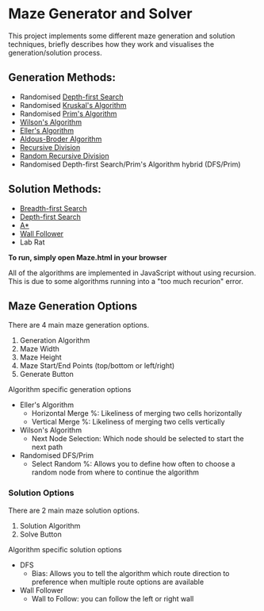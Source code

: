 # Maze Generator and Solver
This project implements some different maze generation and solution techniques, briefly describes how they work and visualises the generation/solution process.

## Generation Methods:
* Randomised [Depth-first Search](https://en.wikipedia.org/wiki/Depth-first_search)
* Randomised [Kruskal's Algorithm](https://en.wikipedia.org/wiki/Kruskal%27s_algorithm)
* Randomised [Prim's Algorithm](https://en.wikipedia.org/wiki/Prim%27s_algorithm)
* [Wilson's Algorithm](https://en.wikipedia.org/wiki/Loop-erased_random_walk#Uniform_spanning_tree)
* [Eller's Algorithm](http://www.neocomputer.org/projects/eller.html)
* [Aldous-Broder Algorithm](https://en.wikipedia.org/wiki/Maze_generation_algorithm#Aldous-Broder_algorithm)
* [Recursive Division](https://en.wikipedia.org/wiki/Maze_generation_algorithm#Recursive_division_method)
* [Random Recursive Division](http://weblog.jamisbuck.org/2015/1/15/better-recursive-division-algorithm.html)
* Randomised Depth-first Search/Prim's Algorithm hybrid (DFS/Prim)

## Solution Methods:
* [Breadth-first Search](https://en.wikipedia.org/wiki/Breadth-first_search)
* [Depth-first Search](https://en.wikipedia.org/wiki/Depth-first_search)
* [A*](https://en.wikipedia.org/wiki/A*_search_algorithm)
* [Wall Follower](https://en.wikipedia.org/wiki/Maze-solving_algorithm#Wall_follower)
* Lab Rat

**To run, simply open Maze.html in your browser**

All of the algorithms are implemented in JavaScript without using recursion.
This is due to some algorithms running into a "too much recurion" error.

## Maze Generation Options
There are 4 main maze generation options.
1. Generation Algorithm
2. Maze Width
3. Maze Height
4. Maze Start/End Points (top/bottom or left/right)
5. Generate Button

Algorithm specific generation options
* Eller's Algorithm
  * Horizontal Merge %: Likeliness of merging two cells horizontally
  * Vertical Merge %: Likeliness of merging two cells vertically
* Wilson's Algorithm
  * Next Node Selection: Which node should be selected to start the next path
* Randomised DFS/Prim
  * Select Random %: Allows you to define how often to choose a random node from where to continue the algorithm

### Solution Options
There are 2 main maze solution options.
1. Solution Algorithm
2. Solve Button

Algorithm specific solution options
* DFS
  * Bias: Allows you to tell the algorithm which route direction to preference when multiple route options are available
* Wall Follower
  * Wall to Follow: you can follow the left or right wall


